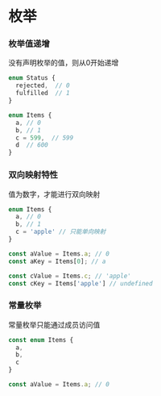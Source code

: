 # 枚举
### 枚举值递增
没有声明枚举的值，则从0开始递增
```TypeScript
enum Status {
  rejected,  // 0
  fulfilled  // 1
}

enum Items {
  a, // 0
  b, // 1
  c = 599,  // 599
  d  // 600
}
```

### 双向映射特性
值为数字，才能进行双向映射
```TypeScript
enum Items {
  a, // 0
  b, // 1
  c = 'apple' // 只能单向映射
}

const aValue = Items.a; // 0
const aKey = Items[0]; // a

const cValue = Items.c; // 'apple'
const cKey = Items['apple'] // undefined
```

### 常量枚举
常量枚举只能通过成员访问值
```TypeScript
const enum Items {
  a,
  b,
  c
}

const aValue = Items.a; // 0
```